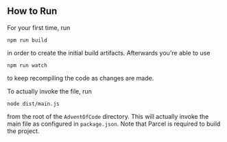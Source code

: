## How to Run

For your first time, run

```
npm run build
```

in order to create the initial build artifacts. Afterwards you're able to use

```
npm run watch
```

to keep recompiling the code as changes are made.

To actually invoke the file, run

```
node dist/main.js
```

from the root of the `AdventOfCode` directory. This will actually invoke the main file as configured in `package.json`. Note that Parcel is required to build the project.
